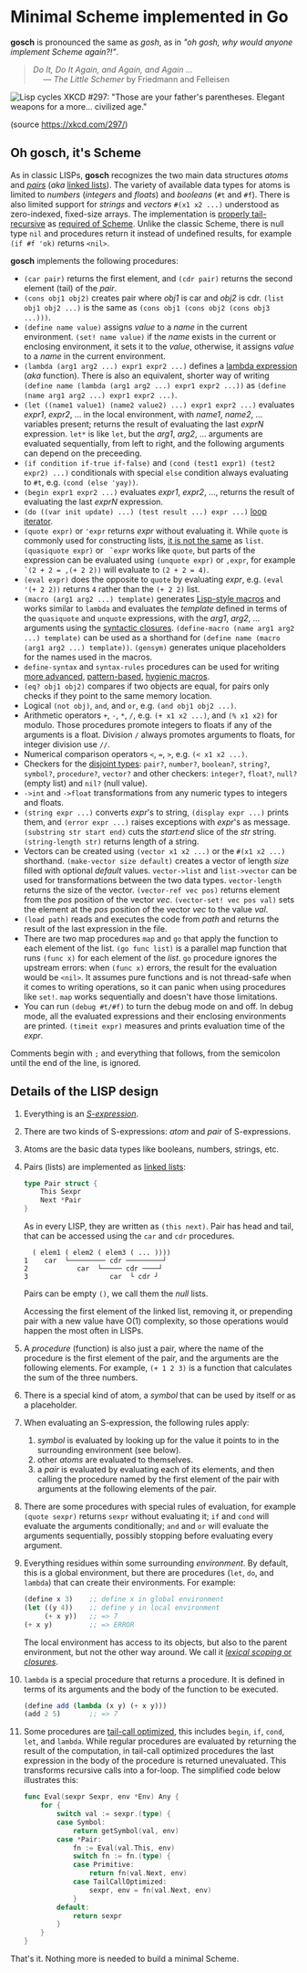 # Minimal Scheme implemented in Go

**gosch** is pronounced the same as *gosh*, as in *"oh gosh, why would anyone implement Scheme again?!"*.

> *Do It, Do It Again, and Again, and Again ...*  
> &emsp; — *The Little Schemer* by Friedmann and Felleisen

![Lisp cycles XKCD #297: "Those are your father's parentheses. Elegant weapons for a more... civilized age."](https://imgs.xkcd.com/comics/lisp_cycles.png)

(source https://xkcd.com/297/)

## Oh gosch, it's Scheme

As in classic LISPs, **gosch** recognizes the two main data structures *atoms* and *[pairs]* (*aka* [linked lists]).
The variety of available data types for atoms is limited to *numbers* (*integers* and *floats*) and
*booleans* (`#t` and `#f`). There is also limited support for *strings* and *vectors* `#(x1 x2 ...)` understood
as zero-indexed, fixed-size arrays. The implementation is [properly tail-recursive] as [required of Scheme].
Unlike the classic Scheme, there is null type `nil` and procedures return it instead of undefined results,
for example `(if #f 'ok)` returns `<nil>`. 

**gosch** implements the following procedures:

- `(car pair)` returns the first element, and `(cdr pair)` returns the second element (tail) of the *pair*.
- `(cons obj1 obj2)` creates pair where *obj1* is car and *obj2* is cdr. `(list obj1 obj2 ...)` is the same as
  `(cons obj1 (cons obj2 (cons obj3 ...)))`.
- `(define name value)` assigns *value* to a *name* in the current environment. `(set! name value)` if the *name* exists
  in the current or enclosing environment, it sets it to the *value*, otherwise, it assigns *value* to a *name* in the
  current environment.
- `(lambda (arg1 arg2 ...) expr1 expr2 ...)` defines a [lambda expression] (*aka* function). There is also an equivalent,
shorter way of writing `(define name (lambda (arg1 arg2 ...) expr1 expr2 ...))` as `(define (name arg1 arg2 ...) expr1 expr2 ...)`.
- `(let ((name1 value1) (name2 value2) ...) expr1 expr2 ...)` evaluates *expr1*, *expr2*, ... in the local environment,
  with *name1*, *name2*, ... variables present; returns the result of evaluating the last *exprN* expression.
  `let*` is like `let`, but the *arg1*, *arg2*, ... arguments are evaluated sequentially, from left to right,
  and the following arguments can depend on the preceeding.
- `(if condition if-true if-false)` and `(cond (test1 expr1) (test2 expr2) ...)` conditionals with special `else`
condition always evaluating to `#t`, e.g. `(cond (else 'yay))`.
- `(begin expr1 expr2 ...)` evaluates *expr1*, *expr2*, ..., returns the result of evaluating the last *exprN* expression.
- `(do ((var init update) ...) (test result ...) expr ...)` [loop iterator].
- `(quote expr)` or `'expr` returns *expr* without evaluating it. While `quote` is commonly used for constructing lists,
  [it is not the same] as `list`. `(quasiquote expr)` or `` `expr`` works like `quote`, but parts of the expression can
  be evaluated using `(unquote expr)` or `,expr`, for example `` `(2 + 2 = ,(+ 2 2))`` will evaluate to `(2 + 2 = 4)`.
- `(eval expr)` does the opposite to `quote` by evaluating *expr*, e.g. `(eval '(+ 2 2))` returns `4` rather than the
`(+ 2 2)` list.
- `(macro (arg1 arg2 ...) template)` generates [Lisp-style macros] and works similar to `lambda` and evaluates the
  *template* defined in terms of the `quasiquote` and `unquote` expressions, with the *arg1*, *arg2*, ... arguments
  using the [syntactic closures]. `(define-macro (name arg1 arg2 ...) template)` can be used as a shorthand for
  `(define name (macro (arg1 arg2 ...) template))`. `(gensym)` generates unique placeholders for the names used in the
  macros.
- `define-syntax` and `syntax-rules` procedures can be used for writing [more advanced], [pattern-based], [hygienic macros].
- `(eq? obj1 obj2)` compares if two objects are equal, for pairs only checks if they point to the same memory location.
- Logical `(not obj)`, `and`, and `or`, e.g. `(and obj1 obj2 ...)`.
- Arithmetic operators `+`, `-`, `*`, `/`, e.g. `(+ x1 x2 ...)`, and `(% x1 x2)` for modulo.
  Those procedures promote integers to floats if any of the arguments is a float. Division `/` always promotes arguments
  to floats, for integer division use `//`.
- Numerical comparison operators `<`, `=`, `>`, e.g. `(< x1 x2 ...)`.
- Checkers for the [disjoint types]: `pair?`, `number?`, `boolean?`, `string?`, `symbol?`, `procedure?`, `vector?` and other
  checkers: `integer?`, `float?`, `null?` (empty list) and `nil?` (null value).
- `->int` and `->float` transformations from any numeric types to integers and floats.
- `(string expr ...)` converts *expr*'s to string, `(display expr ...)` prints them, and `(error expr ...)` raises
  exceptions with *expr*'s as message. `(substring str start end)` cuts the *start:end* slice of the *str* string.
  `(string-length str)` returns length of a string.
- Vectors can be created using `(vector x1 x2 ...)` or the `#(x1 x2 ...)` shorthand. `(make-vector size default)`
  creates a vector of length *size* filled with optional *default* values. `vector->list` and `list->vector` can be
  used for transformations between the two data types. `vector-length` returns the size of the vector.
  `(vector-ref vec pos)` returns element from the *pos* position of the vector *vec*.
  `(vector-set! vec pos val)` sets the element at the *pos* position of the vector *vec* to the value *val*.
- `(load path)` reads and executes the code from *path* and returns the result of the last expression in the file.
- There are two map procedures `map` and `go` that apply the function to each element of the list. `(go func list)`
  is a parallel map function that runs `(func x)` for each element of the *list*. `go` procedure ignores the upstream
  errors: when `(func x)` errors, the result for the evaluation would be `<nil>`. It assumes pure functions
  and is not thread-safe when it comes to writing operations, so it can panic when using procedures like `set!`.
  `map` works sequentially and doesn't have those limitations.
- You can run `(debug #t/#f)` to turn the debug mode on and off. In debug mode, all the evaluated expressions and
  their enclosing environments are printed. `(timeit expr)` measures and prints evaluation time of the *expr*.

Comments begin with `;` and everything that follows, from the semicolon until the end of the line, is ignored.


## Details of the LISP design

1. Everything is an *[S-expression]*.
2. There are two kinds of S-expressions: *atom* and *pair* of S-expressions.
3. Atoms are the basic data types like booleans, numbers, strings, etc.
4. Pairs (lists) are implemented as [linked lists]:

   ```go
   type Pair struct {
       This Sexpr
       Next *Pair
   }
   ```
   
   As in every LISP, they are written as `(this next)`. Pair has head and tail,
   that can be accessed using the `car` and `cdr` procedures.

   ```
     ( elem1 ( elem2 ( elem3 ( ... ))))
   1    car  └───────── cdr ─────────┘
   2            car  └───── cdr ────┘
   3                    car  └ cdr ┘
   ```

   Pairs can be empty `()`, we call them the *null* lists.

   Accessing the first element of the linked list, removing it, or prepending pair
   with a new value have O(1) complexity, so those operations would happen the
   most often in LISPs.
5. A *procedure* (function) is also just a pair, where the name of the procedure
   is the first element of the pair, and the arguments are the following elements.
   For example, `(+ 1 2 3)` is a function that calculates the sum of the three numbers.
6. There is a special kind of atom, a *symbol* that can be used by itself or
   as a placeholder.
7. When evaluating an S-expression, the following rules apply:  
   1. *symbol* is evaluated by looking up for the value it points to in the
      surrounding environment (see below).
   2. other *atoms* are evaluated to themselves.
   3. a *pair* is evaluated by evaluating each of its elements, and then
      calling the procedure named by the first element of the pair with
      arguments at the following elements of the pair.
8. There are some procedures with special rules of evaluation, for example
   `(quote sexpr)` returns `sexpr` without evaluating it; `if` and `cond`
   will evaluate the arguments conditionally; `and` and `or` will evaluate
   the arguments sequentially, possibly stopping before evaluating
   every argument.
9. Everything residues within some surrounding *environment*. By default,
   this is a global environment, but there are procedures (`let`, `do`, and `lambda`)
   that can create their environments. For example:

   ```scheme
   (define x 3)    ;; define x in global environment
   (let ((y 4))    ;; define y in local environment
        (+ x y))   ;; => 7
   (+ x y)         ;; => ERROR
   ```

   The local environment has access to its objects, but also to the parent environment,
   but not the other way around. We call it [*lexical scoping* or *closures*].
10. `lambda` is a special procedure that returns a procedure. It is defined in
   terms of its arguments and the body of the function to be executed.

    ```scheme
    (define add (lambda (x y) (+ x y)))
    (add 2 5)       ;; => 7
    ```

11. Some procedures are [tail-call optimized], this includes `begin`, `if`, `cond`,
    `let`, and `lambda`. While regular procedures are evaluated by returning the
    result of the computation, in tail-call optimized procedures the last expression
    in the body of the procedure is returned unevaluated. This transforms recursive
    calls into a for-loop. The simplified code below illustrates this:

    ```go
    func Eval(sexpr Sexpr, env *Env) Any {
        for {
            switch val := sexpr.(type) {
            case Symbol:
                return getSymbol(val, env)
            case *Pair:
                fn := Eval(val.This, env)
                switch fn := fn.(type) {
                case Primitive:
                    return fn(val.Next, env)
                case TailCallOptimized:
                    sexpr, env = fn(val.Next, env)
                }
            default:
                return sexpr
            }
        }
    }
    ```

That's it. Nothing more is needed to build a minimal Scheme.


 [pairs]: https://web.mit.edu/scheme_v9.2/doc/mit-scheme-ref/Lists.html#Lists
 [linked lists]: https://en.wikipedia.org/wiki/Linked_list
 [disjoint types]: https://www.cs.cmu.edu/Groups/AI/html/r4rs/r4rs_5.html#SEC23
 [lambda expression]: https://www.cs.cmu.edu/Groups/AI/html/r4rs/r4rs_6.html#SEC30
 [properly tail-recursive]: https://github.com/kanaka/mal/blob/master/process/guide.md#step-5-tail-call-optimization
 [required of Scheme]: https://www.cs.cmu.edu/Groups/AI/html/r4rs/r4rs_3.html#SEC6
 [it is not the same]: https://stackoverflow.com/questions/34984552/what-is-the-difference-between-quote-and-list
 [S-expression]: https://en.wikipedia.org/wiki/S-expression
 [*lexical scoping* or *closures*]: https://en.wikipedia.org/wiki/Closure_(computer_programming)
 [tail-call optimized]: https://stackoverflow.com/questions/310974/what-is-tail-call-optimization
 [loop iterator]: https://www.schemers.org/Documents/Standards/R5RS/HTML/r5rs-Z-H-7.html#%_sec_4.2.4
 [syntactic closures]: https://citeseerx.ist.psu.edu/viewdoc/summary?doi=10.1.1.18.3867
 [more advanced]: https://www.scheme.com/tspl4/syntax.html
 [hygienic macros]: https://docs.scheme.org/guide/macros/
 [pattern-based]: https://cs.brown.edu/courses/cs173/2008/Manual/guide/pattern-macros.html
 [Lisp-style macros]: https://www.cs.utexas.edu/ftp/garbage/cs345/schintro-v14/schintro_130.html#SEC190
